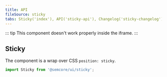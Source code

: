 ```yaml
---
title: API
fileSource: sticky
tabs: Sticky('index'), API('sticky-api'), Changelog('sticky-changelog')
---
```


::: tip
This component doesn't work properly inside the iframe.
:::

## Sticky

The component is a wrap over CSS `position: sticky`.

```js
import Sticky from '@semcore/ui/sticky';
```

<TypesView type="StickyProps" :types={...types} />

<script setup>import { data as types } from '@types.data.ts';</script>